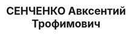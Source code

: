 ---
title: СЕНЧЕНКО Авксентий Трофимович
description: 'Род. в 1898. Проживал: г. Орск. Производитель работ Водоканалстрой

  Приговор: ВК ВС СССР, 04.02.1938 – ВМН.

  Реабилитирован 03.08.1957'
---